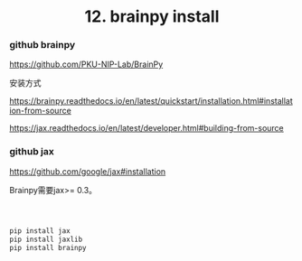 <h1 align="center">12. brainpy install</h1>


### github brainpy

https://github.com/PKU-NIP-Lab/BrainPy

安装方式

https://brainpy.readthedocs.io/en/latest/quickstart/installation.html#installation-from-source



https://jax.readthedocs.io/en/latest/developer.html#building-from-source



### github jax

https://github.com/google/jax#installation





Brainpy需要jax>= 0.3。

```python



pip install jax
pip install jaxlib
pip install brainpy


```



